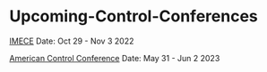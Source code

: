 # Upcoming-Control-Conferences

[IMECE](https://event.asme.org/IMECE)
Date: Oct 29 - Nov 3 2022

[American Control Conference](https://acc2022.a2c2.org/)
Date: May 31 - Jun 2 2023
